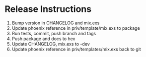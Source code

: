 # Release Instructions

  1. Bump version in CHANGELOG and mix.exs
  2. Update phoenix reference in priv/template/mix.exs to package
  3. Run tests, commit, push branch and tags
  4. Push package and docs to hex
  5. Update CHANGELOG, mix.exs to -dev
  6. Update phoenix reference in priv/templates/mix.exs back to git

